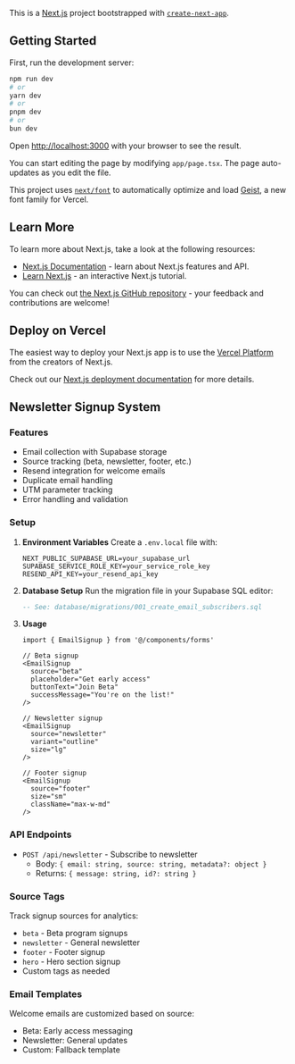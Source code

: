 This is a [Next.js](https://nextjs.org) project bootstrapped with [`create-next-app`](https://nextjs.org/docs/app/api-reference/cli/create-next-app).

## Getting Started

First, run the development server:

```bash
npm run dev
# or
yarn dev
# or
pnpm dev
# or
bun dev
```

Open [http://localhost:3000](http://localhost:3000) with your browser to see the result.

You can start editing the page by modifying `app/page.tsx`. The page auto-updates as you edit the file.

This project uses [`next/font`](https://nextjs.org/docs/app/building-your-application/optimizing/fonts) to automatically optimize and load [Geist](https://vercel.com/font), a new font family for Vercel.

## Learn More

To learn more about Next.js, take a look at the following resources:

- [Next.js Documentation](https://nextjs.org/docs) - learn about Next.js features and API.
- [Learn Next.js](https://nextjs.org/learn) - an interactive Next.js tutorial.

You can check out [the Next.js GitHub repository](https://github.com/vercel/next.js) - your feedback and contributions are welcome!

## Deploy on Vercel

The easiest way to deploy your Next.js app is to use the [Vercel Platform](https://vercel.com/new?utm_medium=default-template&filter=next.js&utm_source=create-next-app&utm_campaign=create-next-app-readme) from the creators of Next.js.

Check out our [Next.js deployment documentation](https://nextjs.org/docs/app/building-your-application/deploying) for more details.

## Newsletter Signup System

### Features
- Email collection with Supabase storage
- Source tracking (beta, newsletter, footer, etc.)
- Resend integration for welcome emails
- Duplicate email handling
- UTM parameter tracking
- Error handling and validation

### Setup

1. **Environment Variables**
   Create a `.env.local` file with:
   ```
   NEXT_PUBLIC_SUPABASE_URL=your_supabase_url
   SUPABASE_SERVICE_ROLE_KEY=your_service_role_key
   RESEND_API_KEY=your_resend_api_key
   ```

2. **Database Setup**
   Run the migration file in your Supabase SQL editor:
   ```sql
   -- See: database/migrations/001_create_email_subscribers.sql
   ```

3. **Usage**
   ```tsx
   import { EmailSignup } from '@/components/forms'

   // Beta signup
   <EmailSignup 
     source="beta" 
     placeholder="Get early access"
     buttonText="Join Beta"
     successMessage="You're on the list!"
   />

   // Newsletter signup
   <EmailSignup 
     source="newsletter"
     variant="outline"
     size="lg"
   />

   // Footer signup
   <EmailSignup 
     source="footer"
     size="sm"
     className="max-w-md"
   />
   ```

### API Endpoints

- `POST /api/newsletter` - Subscribe to newsletter
  - Body: `{ email: string, source: string, metadata?: object }`
  - Returns: `{ message: string, id?: string }`

### Source Tags
Track signup sources for analytics:
- `beta` - Beta program signups
- `newsletter` - General newsletter
- `footer` - Footer signup
- `hero` - Hero section signup
- Custom tags as needed

### Email Templates
Welcome emails are customized based on source:
- Beta: Early access messaging
- Newsletter: General updates
- Custom: Fallback template
